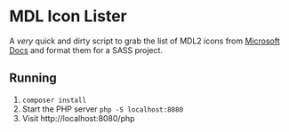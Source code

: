 # MDL Icon Lister
A *very* quick and dirty script to grab the list of MDL2 icons from [Microsoft Docs](https://docs.microsoft.com/en-us/windows/uwp/design/style/segoe-ui-symbol-font) and format them for a SASS project.

## Running
1. `composer install`
1. Start the PHP server `php -S localhost:8080`
2. Visit http://localhost:8080/php